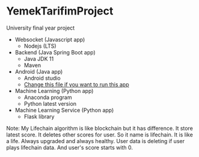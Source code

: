 # YemekTarifimProject
 University final year project

* Websocket (Javascript app)
    - Nodejs (LTS)
* Backend (Java Spring Boot app)
    - Java JDK 11
    - Maven
* Android (Java app)
    - Android studio
    - [Change this file if you want to run this app](https://github.com/hakanyilmazz/YemekTarifimProject/blob/main/yemek-tarifim-android/android/app/src/main/java/com/tezodevi/android/util/LocalhostHelper.java)
* Machine Learning (Python app)
    - Anaconda program
    - Python latest version
* Machine Learning Service (Python app)
    - Flask library

Note: My Lifechain algorithm is like blockchain but it has difference. It store latest score. It deletes other scores for user. So it name is lifechain. It is like a life. Always upgraded and always healthy. User data is deleting if user plays lifechain data. And user's score starts with 0.
